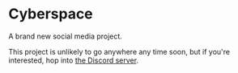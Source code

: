 
# Cyberspace
A brand new social media project.

This project is unlikely to go anywhere any time soon, but if you're interested, hop into [the Discord server](https://discord.gg/xEJVzgJHCn).